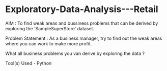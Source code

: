 # Exploratory-Data-Analysis---Retail

AIM : To find weak areas and bussiness problems that can be derived by exploring the 'SampleSuperStore' dataset.

Problem Statement : As a business manager, try to find out the weak areas where you can work to make more profit.

What all business problems you van derive by exploring the data ?

Tool(s) Used - Python
